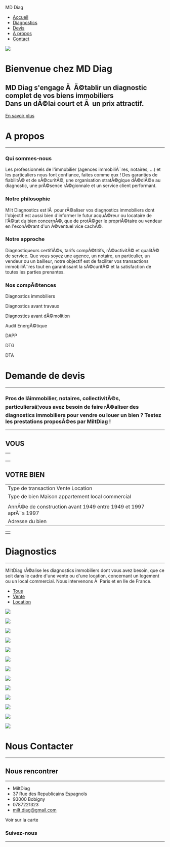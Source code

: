 MD Diag





 
 
 
 
 
 
 





 





* [Accueil](#intro)
* [Diagnostics](#portfolio)
* [Devis](#devis)
* [A propos](#about)
* [Contact](#contacts)

[![](images/logo.png)](#intro)



Bienvenue chez MD Diag
======================

MD Diag s'engage Ã  Ã©tablir un diagnostic complet de vos biens immobiliers    
Dans un dÃ©lai court et Ã  un prix attractif.
-----------------------------------------------------------------------------------------------------------------------------

[En savoir plus](#about)

A propos
========

---

### Qui sommes-nous

Les professionnels de l'immobilier (agences immobiliÃ¨res, notaires, ...) et les particuliers nous font confiance, faites comme eux ! Des garanties de fiabilitÃ© et de sÃ©curitÃ©, une organisation stratÃ©gique dÃ©diÃ©e au diagnostic, une prÃ©sence rÃ©gionnale et un service client performant.

### Notre philosophie

Milt Diagnostics est lÃ  pour rÃ©aliser vos diagnostics immobiliers dont l'objectif est aussi bien d'informer le futur acquÃ©reur ou locataire de l'Ã©tat du bien concernÃ©, que de protÃ©ger le propriÃ©taire ou vendeur en l'exonÃ©rant d'un Ã©ventuel vice cachÃ©.

### Notre approche

Diagnostiqueurs certifiÃ©s, tarifs compÃ©titifs, rÃ©activitÃ© et qualitÃ© de service. Que vous soyez une agence, un notaire, un particulier, un vendeur ou un bailleur, notre objectif est de faciliter vos transactions immobiliÃ¨res tout en garantissant la sÃ©curitÃ© et la satisfaction de toutes les parties prenantes.

### Nos compÃ©tences

Diagnostics immobiliers

Diagnostics avant travaux

Diagnostics avant dÃ©molition

Audit EnergÃ©tique

DAPP

DTG

DTA

Demande de devis
================

---

### Pros de lâimmobilier, notaires, collectivitÃ©s, particuliersâ¦vous avez besoin de faire rÃ©aliser des diagnostics immobiliers pour vendre ou louer un bien ? Testez les prestations proposÃ©es par MiltDiag !

---

VOUS
----

|  |
| --- |
|  |
|  |
|  |
|  |

VOTRE BIEN
----------

|  |
| --- |
| Type de transaction Vente Location |
| Type de bien Maison appartement local commercial |
|  |
| AnnÃ©e de construction avant 1949 entre 1949 et 1997 aprÃ¨s 1997 |
| Adresse du bien | |

|  |
| --- |
|  |

Diagnostics
===========

---

MiltDiag rÃ©alise les diagnostics immobiliers dont vous avez besoin, que ce soit dans le cadre d'une vente ou d'une location, concernant un logement ou un local commercial.
Nous intervenons Ã  Paris et en Ile de France.

* [Tous](#)
* [Vente](#)
* [Location](#)

[![](images/diagnostics/diagnostic-accessibilite-handicapes.jpg)](#)

[![](images/diagnostics/diagnostic-amiante.jpg)](#)

[![](images/diagnostics/diagnostic-assainissement.jpg)](#)

[![](images/diagnostics/diagnostic-audit-energetique.jpg)](#)

[![](images/diagnostics/diagnostic-crep.jpg)](#)

[![](images/diagnostics/diagnostic-dpe.jpg)](#)

[![](images/diagnostics/diagnostic-dtg.jpg)](#)

[![](images/diagnostics/diagnostic-electricite.jpg)](#)

[![](images/diagnostics/diagnostic-erp.jpg)](#)

[![](images/diagnostics/diagnostic-gaz.jpg)](#)

[![](images/diagnostics/diagnostic-loi-boutin.jpg)](#)

[![](images/diagnostics/diagnostic-loi-carrez.jpg)](#)

[![](images/diagnostics/diagnostic-termites.jpg)](#)

Nous Contacter
==============

---

Nous rencontrer
---------------

---

* MiltDiag
* 37 Rue des Republicains Espagnols
* 93000 Bobigny
* 0787221323
* [milt.diag@gmail.com](mailto:)

Voir sur la carte

### Suivez-nous

---

 
 
 
 
 
 


 
 